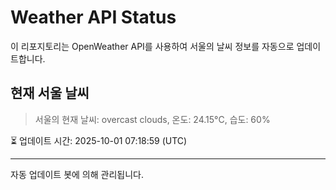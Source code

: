 
# Weather API Status

이 리포지토리는 OpenWeather API를 사용하여 서울의 날씨 정보를 자동으로 업데이트합니다.

## 현재 서울 날씨
> 서울의 현재 날씨: overcast clouds, 온도: 24.15°C, 습도: 60%

⏳ 업데이트 시간: 2025-10-01 07:18:59 (UTC)

---
자동 업데이트 봇에 의해 관리됩니다.
